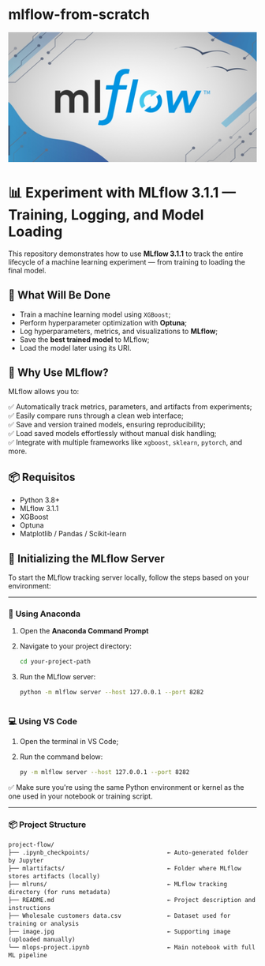 # mlflow-from-scratch

<p align="center">
  <img src="https://github.com/VictorFrancheto/mlflow-from-scratch/blob/main/image.jpg">
</p>

# 📊 Experiment with MLflow 3.1.1 — Training, Logging, and Model Loading

This repository demonstrates how to use **MLflow 3.1.1** to track the entire lifecycle of a machine learning experiment — from training to loading the final model.

## 🚀 What Will Be Done

* Train a machine learning model using `XGBoost`;
* Perform hyperparameter optimization with **Optuna**;
* Log hyperparameters, metrics, and visualizations to **MLflow**;
* Save the **best trained model** to MLflow;
* Load the model later using its URI.


## 🧠 Why Use MLflow?

MLflow allows you to:

✅ Automatically track metrics, parameters, and artifacts from experiments;\
✅ Easily compare runs through a clean web interface;\
✅ Save and version trained models, ensuring reproducibility;\
✅ Load saved models effortlessly without manual disk handling;\
✅ Integrate with multiple frameworks like `xgboost`, `sklearn`, `pytorch`, and more.

## 📦 Requisitos

- Python 3.8+
- MLflow 3.1.1
- XGBoost
- Optuna
- Matplotlib / Pandas / Scikit-learn

## 🚀 Initializing the MLflow Server

To start the MLflow tracking server locally, follow the steps based on your environment:

---

### 🐍 **Using Anaconda**

1. Open the **Anaconda Command Prompt**  
2. Navigate to your project directory:

   ```bash
   cd your-project-path
   
3. Run the MLflow server:

   ```bash
   python -m mlflow server --host 127.0.0.1 --port 8282
  
### 💻 **Using VS Code**

1. Open the terminal in VS Code;
2. Run the command below:

   ```bash
   py -m mlflow server --host 127.0.0.1 --port 8282

✅ Make sure you're using the same Python environment or kernel as the one used in your notebook or training script.

---

### 📦 Project Structure

```
project-flow/
├── .ipynb_checkpoints/                      ← Auto-generated folder by Jupyter
├── mlartifacts/                             ← Folder where MLflow stores artifacts (locally)
├── mlruns/                                  ← MLflow tracking directory (for runs metadata)
├── README.md                                ← Project description and instructions
├── Wholesale customers data.csv             ← Dataset used for training or analysis
├── image.jpg                                ← Supporting image (uploaded manually)
└── mlops-project.ipynb                      ← Main notebook with full ML pipeline
```




